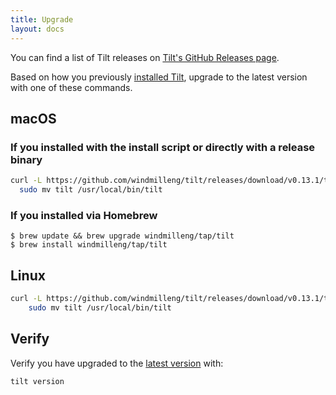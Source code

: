 ```yaml
---
title: Upgrade
layout: docs
---
```


You can find a list of Tilt releases on [Tilt's GitHub Releases page](https://github.com/windmilleng/tilt/releases). 

Based on how you previously [installed Tilt](install.html), upgrade to the latest version with one of these commands. 

macOS
-----

### If you installed with the install script or directly with a release binary

```bash
curl -L https://github.com/windmilleng/tilt/releases/download/v0.13.1/tilt.0.13.1.mac.x86_64.tar.gz | tar -xzv tilt && \
  sudo mv tilt /usr/local/bin/tilt
```

### If you installed via Homebrew

```
$ brew update && brew upgrade windmilleng/tap/tilt
$ brew install windmilleng/tap/tilt
```

Linux
-----

```bash
curl -L https://github.com/windmilleng/tilt/releases/download/v0.13.1/tilt.0.13.1.linux.x86_64.tar.gz | tar -xzv tilt && \
    sudo mv tilt /usr/local/bin/tilt
```

Verify
------

Verify you have upgraded to the [latest version](https://github.com/windmilleng/tilt/releases) with:

```bash
tilt version
```
